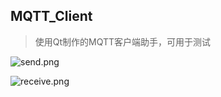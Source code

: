 ## MQTT_Client

> 使用Qt制作的MQTT客户端助手，可用于测试

![send.png](https://github.com/rocflyer/MQTT-Client/tree/master/screenshot/send.png/send.png)

![receive.png](https://github.com/rocflyer/MQTT-Client/tree/master/screenshot/send.png/receive.png)

